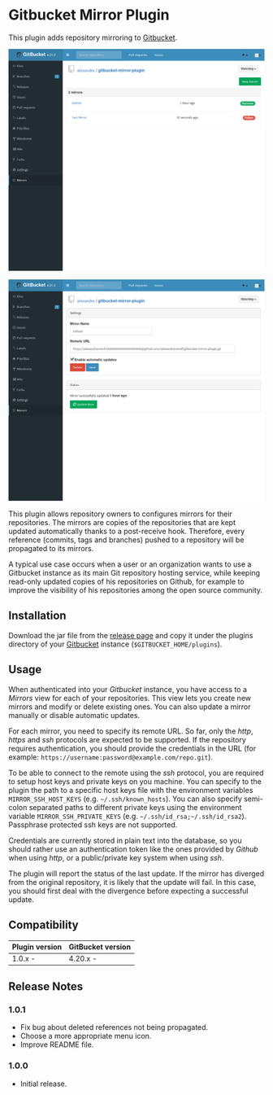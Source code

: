 # Gitbucket Mirror Plugin

This plugin adds repository mirroring to
[Gitbucket](https://gitbucket.github.io/).

![Mirror List](gitbucket-mirror-plugin_list.png)

![Mirror View](gitbucket-mirror-plugin_view.png)

This plugin allows repository owners to configures mirrors for their
repositories. The mirrors are copies of the repositories that are kept
updated automatically thanks to a post-receive hook. Therefore, every
reference (commits, tags and branches) pushed to a repository will be
propagated to its mirrors.

A typical use case occurs when a user or an organization wants to use a
Gitbucket instance as its main Git repository hosting service, while keeping
read-only updated copies of his repositories on Github, for example to improve
the visibility of his repositories among the open source community.

## Installation

Download the jar file from the 
[release page](https://github.com/alexandremenif/gitbucket-mirror-plugin/releases)
and copy it under the plugins directory of your
[Gitbucket](https://gitbucket.github.io/) instance (`$GITBUCKET_HOME/plugins`).

## Usage

When authenticated into your *Gitbucket* instance, you have access to a
*Mirrors* view for each of your repositories. This view lets you create new
mirrors and modify or delete existing ones. You can also update a mirror
manually or disable automatic updates.

For each mirror, you need to specify its remote URL. So far, only the *http*,
*https* and *ssh* protocols are expected to be supported. If the repository
requires authentication, you should provide the credentials in the URL (for
example: `https://username:password@example.com/repo.git`).

To be able to connect to the remote using the *ssh* protocol, you are required
to setup host keys and private keys on you machine. You can specify to the
plugin the path to a specific host keys file with the environment variables
`MIRROR_SSH_HOST_KEYS` (e.g. `~/.ssh/known_hosts`). You can also specify
semi-colon separated paths to different private keys using the environment
variable `MIRROR_SSH_PRIVATE_KEYS` (e.g. `~/.ssh/id_rsa;~/.ssh/id_rsa2`).
Passphrase protected ssh keys are not supported.

Credentials are currently stored in plain text into the database, so you should
rather use an authentication token like the ones provided by *Github* when using
*http*, or a public/private key system when using *ssh*.

The plugin will report the status of the last update. If the mirror has diverged
from the original repository, it is likely that the update will fail.
In this case, you should first deal with the divergence before expecting a
successful update.

## Compatibility

Plugin version | GitBucket version
:--------------|:-----------------
1.0.x -        | 4.20.x -

## Release Notes

### 1.0.1

- Fix bug about deleted references not being propagated.
- Choose a more appropriate menu icon.
- Improve README file.

### 1.0.0

- Initial release.